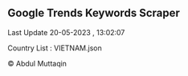 

## Google Trends Keywords Scraper 
 
Last Update 20-05-2023 , 13:02:07

Country List :
VIETNAM.json



© Abdul Muttaqin 
